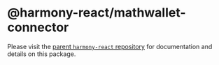 # @harmony-react/mathwallet-connector

Please visit the [parent `harmony-react` repository](https://github.com/harmony-one/harmony-react) for documentation and details on this package.
